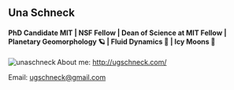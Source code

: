 ## Una Schneck
#### PhD Candidate MIT | NSF Fellow | Dean of Science at MIT Fellow | Planetary Geomorphology 🪐 | Fluid Dynamics 🌊 | Icy Moons 🧊

<p><img align="left" src="https://github-readme-stats-sigma-five.vercel.app/api/top-langs?username=unaschneck&show_icons=true&locale=en&layout=compact" alt="unaschneck" /></p>

About me: http://ugschneck.com/

Email: ugschneck@gmail.com
